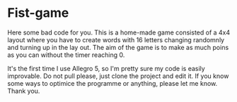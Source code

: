 # Fist-game
Here some bad code for you.
This is a home-made game consisted of a 4x4 layout where you have to create words with 16 letters changing randomnly and turning up in the lay out. The aim of the game is to make as much poins as you can without the timer reaching 0.

It's the first time I use Allegro 5, so I'm pretty sure my code is easily improvable. Do not pull please, just clone the project and edit it. If you know some ways to optimice the programme or anything, please let me know. 
Thank you.
